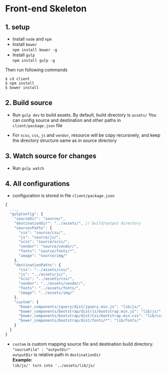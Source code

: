 # Front-end Skeleton

## 1. setup
- Install `node` and `npm`
- Install `bower`  
`npm install bower -g`
- Install `gulp`   
`npm install gulp -g`

Then run following commands
```
$ cd client
$ npm install
$ bower install
```

## 2. Build source
- Run `gulp dev` to build assets. By default, build directory is `assets/`
You can config source and destination and other paths in `client/package.json` file

- For `scss`, `css`, `js` and `vendor`, resource will be copy recursively, and keep the directory structure same as in source directory


## 3. Watch source for changes
- Run `gulp watch`


## 4. All configurations
- configuration is stored in file `client/package.json`
```javascript
{
  ...,
  "gulpConfig": {
    "sourceDir": "source/",
    "destinationDir": "../assets/", // build/output directory
    "sourcesPaths": {
      "css": "source/css/",
      "js": "source/js/",
      "scss": "source/scss/",
      "vendor": "source/vendor/",
      "fonts": "source/fonts/*",
      "image": "source/img/"
    },
    "destinationPaths": {
      "css": "../assets/css/",
      "js": "../assets/js/",
      "scss": "../assets/css/",
      "vendor": "../assets/vendor/",
      "fonts": "../assets/fonts/",
      "image": "../assets/img/"
    },
    "custom": {
      "bower_components/jquery/dist/jquery.min.js": "lib/js/",
      "bower_components/bootstrap/dist/js/bootstrap.min.js": "lib/js/",
      "bower_components/bootstrap/dist/css/bootstrap.min.css": "lib/css/",
      "bower_components/bootstrap/dist/fonts/*": "lib/fonts/"
    }
  }
}
```

- `custom` is custom mapping source file and destination build directory.  
`"sourceFile" : "outputDir"`   
`outputDir` is relative path in `destinationDir`   
**Example:**  
`lib/js/' turn into '../assets/lib/js/`

